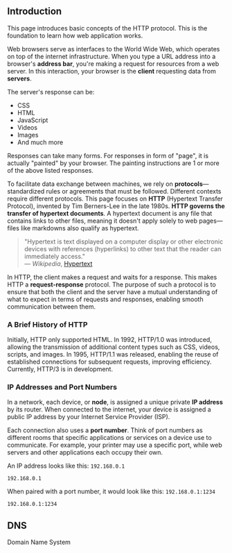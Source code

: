 ## Introduction

This page introduces basic concepts of the HTTP protocol. This is the foundation to learn how web application works.

Web browsers serve as interfaces to the World Wide Web, which operates on top of the internet infrastructure. When you type a URL address into a browser's **address bar**, you're making a request for resources from a web server. In this interaction, your browser is the **client** requesting data from **servers**.

The server's response can be:
- CSS
- HTML
- JavaScript
- Videos
- Images
- And much more

Responses can take many forms. For responses in form of "page", it is actually "painted" by your browser. The painting instructions are 1 or more of the above listed responses.

To facilitate data exchange between machines, we rely on **protocols**—standardized rules or agreements that must be followed. Different contexts require different protocols. This page focuses on **HTTP** (Hypertext Transfer Protocol), invented by Tim Berners-Lee in the late 1980s. **HTTP governs the transfer of hypertext documents**. A hypertext document is any file that contains links to other files, meaning it doesn't apply solely to web pages—files like markdowns also qualify as hypertext.

> "Hypertext is text displayed on a computer display or other electronic devices with references (hyperlinks) to other text that the reader can immediately access."  
— *Wikipedia*, [Hypertext](https://en.wikipedia.org/wiki/Hypertext)

In HTTP, the client makes a request and waits for a response. This makes HTTP a **request-response** protocol. The purpose of such a protocol is to ensure that both the client and the server have a mutual understanding of what to expect in terms of requests and responses, enabling smooth communication between them.

### A Brief History of HTTP

Initially, HTTP only supported HTML. In 1992, HTTP/1.0 was introduced, allowing the transmission of additional content types such as CSS, videos, scripts, and images. In 1995, HTTP/1.1 was released, enabling the reuse of established connections for subsequent requests, improving efficiency. Currently, HTTP/3 is in development.

### IP Addresses and Port Numbers

In a network, each device, or **node**, is assigned a unique private **IP address** by its router. When connected to the internet, your device is assigned a public IP address by your Internet Service Provider (ISP). 

Each connection also uses a **port number**. Think of port numbers as different rooms that specific applications or services on a device use to communicate. For example, your printer may use a specific port, while web servers and other applications each occupy their own.

An IP address looks like this: `192.168.0.1`

```
192.168.0.1
```

When paired with a port number, it would look like this: `192.168.0.1:1234`

```
192.168.0.1:1234
```

## DNS

Domain Name System
